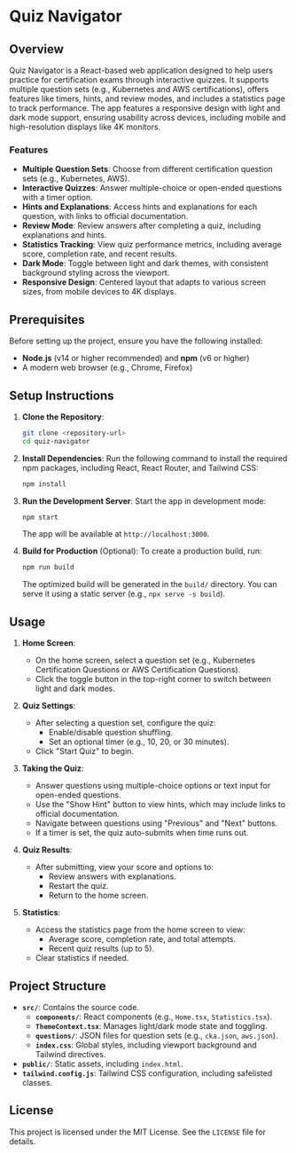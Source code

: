 # Quiz Navigator

## Overview

Quiz Navigator is a React-based web application designed to help users practice for certification exams through interactive quizzes. It supports multiple question sets (e.g., Kubernetes and AWS certifications), offers features like timers, hints, and review modes, and includes a statistics page to track performance. The app features a responsive design with light and dark mode support, ensuring usability across devices, including mobile and high-resolution displays like 4K monitors.

### Features
- **Multiple Question Sets**: Choose from different certification question sets (e.g., Kubernetes, AWS).
- **Interactive Quizzes**: Answer multiple-choice or open-ended questions with a timer option.
- **Hints and Explanations**: Access hints and explanations for each question, with links to official documentation.
- **Review Mode**: Review answers after completing a quiz, including explanations and hints.
- **Statistics Tracking**: View quiz performance metrics, including average score, completion rate, and recent results.
- **Dark Mode**: Toggle between light and dark themes, with consistent background styling across the viewport.
- **Responsive Design**: Centered layout that adapts to various screen sizes, from mobile devices to 4K displays.

## Prerequisites

Before setting up the project, ensure you have the following installed:
- **Node.js** (v14 or higher recommended) and **npm** (v6 or higher)
- A modern web browser (e.g., Chrome, Firefox)

## Setup Instructions

1. **Clone the Repository**:
   ```bash
   git clone <repository-url>
   cd quiz-navigator
   ```

2. **Install Dependencies**:
   Run the following command to install the required npm packages, including React, React Router, and Tailwind CSS:
   ```bash
   npm install
   ```

3. **Run the Development Server**:
   Start the app in development mode:
   ```bash
   npm start
   ```
   The app will be available at `http://localhost:3000`.

4. **Build for Production** (Optional):
   To create a production build, run:
   ```bash
   npm run build
   ```
   The optimized build will be generated in the `build/` directory. You can serve it using a static server (e.g., `npx serve -s build`).

## Usage

1. **Home Screen**:
   - On the home screen, select a question set (e.g., Kubernetes Certification Questions or AWS Certification Questions).
   - Click the toggle button in the top-right corner to switch between light and dark modes.

2. **Quiz Settings**:
   - After selecting a question set, configure the quiz:
     - Enable/disable question shuffling.
     - Set an optional timer (e.g., 10, 20, or 30 minutes).
   - Click "Start Quiz" to begin.

3. **Taking the Quiz**:
   - Answer questions using multiple-choice options or text input for open-ended questions.
   - Use the "Show Hint" button to view hints, which may include links to official documentation.
   - Navigate between questions using "Previous" and "Next" buttons.
   - If a timer is set, the quiz auto-submits when time runs out.

4. **Quiz Results**:
   - After submitting, view your score and options to:
     - Review answers with explanations.
     - Restart the quiz.
     - Return to the home screen.

5. **Statistics**:
   - Access the statistics page from the home screen to view:
     - Average score, completion rate, and total attempts.
     - Recent quiz results (up to 5).
   - Clear statistics if needed.

## Project Structure

- **`src/`**: Contains the source code.
  - **`components/`**: React components (e.g., `Home.tsx`, `Statistics.tsx`).
  - **`ThemeContext.tsx`**: Manages light/dark mode state and toggling.
  - **`questions/`**: JSON files for question sets (e.g., `cka.json`, `aws.json`).
  - **`index.css`**: Global styles, including viewport background and Tailwind directives.
- **`public/`**: Static assets, including `index.html`.
- **`tailwind.config.js`**: Tailwind CSS configuration, including safelisted classes.


## License
This project is licensed under the MIT License. See the `LICENSE` file for details.